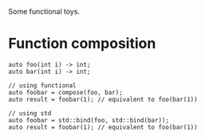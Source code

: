 Some functional toys.

# Function composition

```
auto foo(int i) -> int;
auto bar(int i) -> int;

// using functional
auto foobar = compose(foo, bar);
auto result = foobar(1); // equivalent to foo(bar(1))

// using std
auto foobar = std::bind(foo, std::bind(bar));
auto result = foobar(1); // equivalent to foo(bar(1))
```
